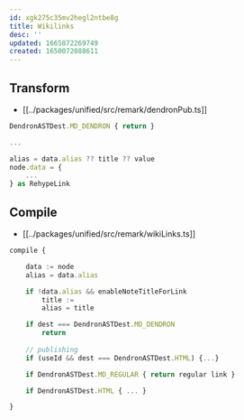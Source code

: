 ```yaml
---
id: xgk275c35mv2hegl2ntbe8g
title: Wikilinks
desc: ''
updated: 1665872269749
created: 1650072088611
---
```



## Transform
- [[../packages/unified/src/remark/dendronPub.ts]]

```ts
DendronASTDest.MD_DENDRON { return }

...

alias = data.alias ?? title ?? value
node.data = {
    ...
} as RehypeLink
```

## Compile
- [[../packages/unified/src/remark/wikiLinks.ts]]
```ts 
compile {

    data := node
    alias = data.alias

    if !data.alias && enableNoteTitleForLink
        title := 
        alias = title

    if dest === DendronASTDest.MD_DENDRON
        return 
        
    // publishing
    if (useId && dest === DendronASTDest.HTML) {...}

    if DendronASTDest.MD_REGULAR { return regular link }

    if DendronASTDest.HTML { ... }

}
```